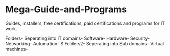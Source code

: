 # Mega-Guide-and-Programs
Guides, installers, free certifications, paid certifications and programs for IT work.

Folders- Seperating into IT domains- Software- Hardware- Security- Networking- Automation- S
Folders2- Seperating into Sub domains- Virtual machines- 
